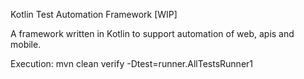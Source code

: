 Kotlin Test Automation Framework [WIP]

A framework written in Kotlin to support automation of web, apis and mobile.

Execution: mvn clean verify -Dtest=runner.AllTestsRunner1  
